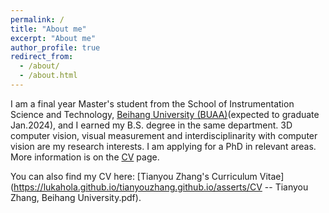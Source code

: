 ```yaml
---
permalink: /
title: "About me"
excerpt: "About me"
author_profile: true
redirect_from: 
  - /about/
  - /about.html
---
```


I am a final year Master's student from the School of Instrumentation Science and Technology, [Beihang University (BUAA)](https://buaa.edu.cn)(expected to graduate Jan.2024), and I earned my B.S. degree in the same department. 3D computer vision, visual measurement and interdisciplinarity with computer vision are my research interests. I am applying for a PhD in relevant areas. More information is on the [CV](https://lukahola.github.io/tianyouzhang.github.io/cv/) page.

You can also find my CV here: [Tianyou Zhang's Curriculum Vitae](https://lukahola.github.io/tianyouzhang.github.io/asserts/CV -- Tianyou Zhang, Beihang University.pdf).

